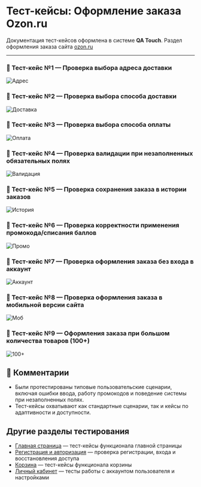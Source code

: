 # Тест-кейсы: Оформление заказа Ozon.ru

Документация тест-кейсов оформлена в системе **QA Touch**.
Раздел оформления заказа сайта [ozon.ru](https://www.ozon.ru/cart)

---

### 🔹 Тест-кейс №1 — Проверка выбора адреса доставки
![Адрес](screens/qatouch1.png)

### 🔹 Тест-кейс №2 — Проверка выбора способа доставки
![Доставка](screens/qatouch2.png)

### 🔹 Тест-кейс №3 — Проверка выбора способа оплаты
![Оплата](screens/qatouch3.png)

### 🔹 Тест-кейс №4 — Проверка валидации при незаполненных обязательных полях
![Валидация](screens/qatouch4.png)

### 🔹 Тест-кейс №5 — Проверка сохранения заказа в истории заказов
![История](screens/qatouch5.png)

### 🔹 Тест-кейс №6 — Проверка корректности применения промокода/списания баллов
![Промо](screens/qatouch6.png)

### 🔹 Тест-кейс №7 — Проверка оформления заказа без входа в аккаунт
![Аккаунт](screens/qatouch7.png)

### 🔹 Тест-кейс №8 — Проверка оформления заказа в мобильной версии сайта
![Моб](screens/qatouch8.png)

### 🔹 Тест-кейс №9 — Оформления заказа при большом количества товаров (100+)
![100+](screens/qatouch9.png)

## 💬 Комментарии

* Были протестированы типовые пользовательские сценарии, включая ошибки ввода, работу промокодов и поведение системы при незаполненных полях.
* Тест-кейсы охватывают как стандартные сценарии, так и кейсы по адаптивности и доступности.

## Другие разделы тестирования

* [Главная страница](https://github.com/daniilg17/testing-website/blob/main/MainPageTR.md) — тест-кейсы функционала главной страницы
* [Регистрация и авторизация](https://github.com/daniilg17/testing-website/blob/main/authTestIt.md) — проверка регистрации, входа и восстановления доступа
* [Корзина](https://github.com/daniilg17/testing-website/blob/main/basketQase.md) — тест-кейсы функционала корзины
* [Личный кабинет](https://github.com/daniilg17/testing-website/blob/main/profile.md) — тесты работы с аккаунтом пользователя и настройками
